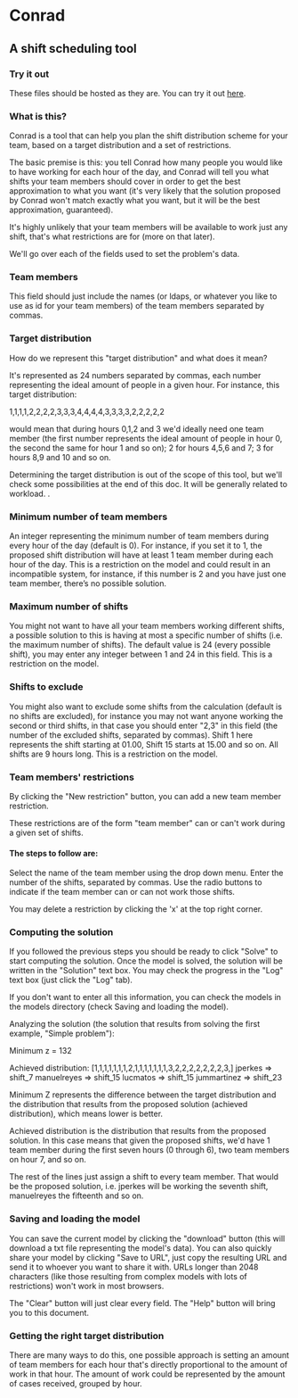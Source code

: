 # Conrad
## A shift scheduling tool

### Try it out

These files should be hosted as they are. You can try it out [here](http://theconrad.atwebpages.com/?restrictions=%5B%5D&agents_text=jperkes%2Clucmatos%2Cjumartinez%2Cgruschka%2Cmanuelreyes&ideal_distribution=1%2C1%2C1%2C1%2C2%2C2%2C2%2C2%2C3%2C3%2C3%2C4%2C4%2C4%2C4%2C3%2C3%2C3%2C3%2C2%2C2%2C2%2C2%2C2&min_agents=1&max_shifts=4&shifts_to_exclude=2%2C3).

### What is this?

Conrad is a tool that can help you plan the shift distribution scheme for your team, based on a target distribution and a set of restrictions. 

The basic premise is this: you tell Conrad how many people you would like to have working for each hour of the day, and Conrad will tell you what shifts your team members should cover in order to get the best approximation to what you want (it's very likely that the solution proposed by Conrad won't match exactly what you want, but it will be the best approximation, guaranteed).

It's highly unlikely that your team members will be available to work just any shift, that's what restrictions are for (more on that later).

We'll go over each of the fields used to set the problem's data.

### Team members 

This field should just include the names (or ldaps, or whatever you like to use as id for your team members) of the team members separated by commas. 

### Target distribution

How do we represent this "target distribution" and what does it mean?

 It's represented as 24 numbers separated by commas, each number representing the ideal amount of people in a given hour. For instance, this target distribution:

1,1,1,1,2,2,2,2,3,3,3,4,4,4,4,3,3,3,3,2,2,2,2,2

would mean that during hours 0,1,2 and 3 we'd ideally need one team member (the first number represents the ideal amount of people in hour 0, the second the same for hour 1 and so on); 2 for hours 4,5,6 and 7; 3 for hours 8,9 and 10 and so on.

Determining the target distribution is out of the scope of this tool, but we'll check some possibilities at the end of this doc. It will be generally related to workload.
 .

### Minimum number of team members 

An integer representing the minimum number of team members during every hour of the day (default is 0). For instance, if you set it to 1, the proposed shift distribution will have at least 1 team member during each hour of the day. This is a restriction on the model and could result in an incompatible system, for instance, if this number is 2 and you have just one team member, there’s no possible solution.

### Maximum number of shifts

You might not want to have all your team members working different shifts, a possible solution to this is having at most a specific number of shifts (i.e. the maximum number of shifts). The default value is 24 (every possible shift), you may enter any integer between 1 and 24 in this field. This is a restriction on the model.

### Shifts to exclude

You might also want to exclude some shifts from the calculation (default is no shifts are excluded), for instance you may not want anyone working the second or third shifts, in that case you should enter "2,3" in this field (the number of the excluded shifts, separated by commas). Shift 1 here represents the shift starting at 01.00, Shift 15 starts at 15.00 and so on. All shifts are 9 hours long. This is a restriction on the model.

### Team members' restrictions

By clicking the "New restriction" button, you can add a new team member restriction.

These restrictions are of the form "team member" can or can't work during a given set of shifts.

#### The steps to follow are:

Select the name of the team member using the drop down menu.
Enter the number of the shifts, separated by commas.
Use the radio buttons to indicate if the team member can or can not work those shifts.

You may delete a restriction by clicking the 'x' at the top right corner.

### Computing the solution 

If you followed the previous steps you should be ready to click "Solve" to start computing the solution. Once the model is solved, the solution will be written in the "Solution" text box. You may check the progress in the "Log" text box (just click the "Log" tab).

If you don't want to enter all this information, you can check the models in the models directory (check Saving and loading the model).

Analyzing the solution (the solution that results from solving the first example, "Simple problem"):

Minimum z = 132

Achieved distribution: [1,1,1,1,1,1,1,2,1,1,1,1,1,1,1,3,2,2,2,2,2,2,2,3,]
jperkes => shift_7
manuelreyes => shift_15
lucmatos => shift_15
jummartinez => shift_23

Minimum Z represents the difference between the target distribution and the distribution that results from the proposed solution (achieved distribution), which means lower is better.


Achieved distribution is the distribution that results from the proposed solution. In this case means that given the proposed shifts, we'd have 1 team member during the first seven hours (0 through 6), two team members on hour 7, and so on.


The rest of the lines just assign a shift to every team member. That would be the proposed solution, i.e. jperkes will be working the seventh shift, manuelreyes the fifteenth and so on.


### Saving and loading the model

You can save the current model by clicking the "download" button (this will download a txt file representing the model's data). You can also quickly share your model by clicking "Save to URL", just copy the resulting URL and send it to whoever you want to share it with. URLs longer than 2048 characters (like those resulting from complex models with lots of restrictions) won't work in most browsers.

The "Clear" button will just clear every field. The "Help" button will bring you to this document.

### Getting the right target distribution

There are many ways to do this, one possible approach is setting an amount of team members for each hour that's directly proportional to the amount of work in that hour. The amount of work could be represented by the amount of cases received, grouped by hour.
